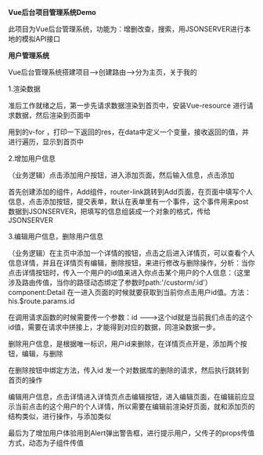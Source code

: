**Vue后台项目管理系统Demo**

此项目为Vue后台管理系统，功能为：增删改查，搜索，用JSONSERVER进行本地的模拟API接口

**用户管理系统**

Vue后台管理系统搭建项目-->创建路由-->分为主页，关于我的

1.渲染数据

准后工作就绪之后，第一步先请求数据渲染到首页中，安装Vue-resource  进行请求数据，然后渲染到页面中

用到的v-for ，打印一下返回的res，在data中定义一个变量，接收返回的值，并进行遍历，显示到首页中

2.增加用户信息   

（业务逻辑）点击添加用户按钮，进入添加页面，然后输入信息，点击添加

首先创建添加的组件，Add组件，router-link跳转到Add页面，在页面中填写个人信息，点击添加按钮，提交表单，默认在表单里有一个事件，这个事件用来post数据到JSONSERVER，把填写的信息组装成一个对象的格式，传给JSONSERVER

3.编辑用户信息，删除用户信息

（业务逻辑）在主页中添加一个详情的按钮，点击之后进入详情页，可以查看个人信息详情，并且在详情页有编辑，删除按钮，来进行修改与删除操作，分析：当你点击详情按钮时，传入一个用户的id值来进入你点击某个用户的个人信息：（这里涉及路由传值，当你的路径动态绑定了参数时path:'/custorm/:id'） component:Detail   在一进入页面的时候就要获取到当前你点击用户id值。方法：his.$route.params.id

在调用请求函数的时候需要传一个参数：id --->这个id就是当前我们点击的这个id值，需要在请求中拼接上，才能得到对应的数据，同渲染数据一步。	

删除用户信息，是根据唯一标识，用户id来删除，在详情页点开是，添加两个按钮，编辑，与删除

在删除按钮中绑定方法，传入id 发一个对数据库的删除的请求，然后执行跳转到首页的操作



编辑用户信息，点击详情进入详情页点击编辑按钮，进入编辑页面，在编辑前应显示当前点击的这个用户的个人详情，所以需要在编辑前渲染好页面，就和添加页的结构类似，进行操作，与添加类似



最后为了增加用户体验用到Alert弹出警告框，进行提示用户，父传子的props传值方式，动态为子组件传值
